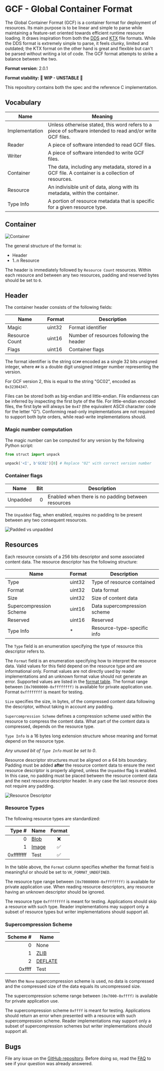 # GCF - Global Container Format

The Global Container Format (GCF) is a container format for deployment of resources. Its main purpose is to be linear and simple to parse while maintaining a feature-set oriented towards efficient runtime resource loading. It draws inspiration from both the [DDS](https://docs.microsoft.com/en-us/windows/win32/direct3ddds/dx-graphics-dds-pguide) and [KTX](https://www.khronos.org/ktx/) file formats. While the DDS format is extremely simple to parse, it feels clunky, limited and outdated; the KTX format on the other hand is great and flexible but can't be parsed without writing a lot of code. The GCF format attempts to strike a balance between the two.

**Format version**: 2.0.1

**Format stability: 🧪 WIP - UNSTABLE 🧪**

This repository contains both the spec and the reference C implementation.

## Vocabulary

|Name|Meaning
|----|----
|Implementation|Unless otherwise stated, this word refers to a piece of software intended to read and/or write GCF files.
|Reader|A piece of software intended to read GCF files.
|Writer|A piece of software intended to write GCF files.
|Container|The data, including any metadata, stored in a GCF file. A container is a collection of resources.
|Resource|An indivisible unit of data, along with its metadata, within the container.
|Type Info|A portion of resource metadata that is specific for a given resource type.

## Container

![Container](images/container.svg)

The general structure of the format is:

* Header
* 1..n Resource

The header is immediately followed by `Resource Count` resources.
Within each resource and between any two resources, padding and reserved bytes should be set to `0`.

## Header

The container header consists of the following fields:

Name           | Format  | Description
---------------|---------|------------------------------------------
Magic          | uint32  | Format identifier
Resource Count | uint16  | Number of resources following the header
Flags          | uint16  | Container flags

The format identifier is the string `GC##` encoded as a single 32 bits unsigned integer,
where `##` is a double digit unsigned integer number representing the version.

For GCF version 2, this is equal to the string "GC02", encoded as `0x32304347`.

Files can be stored both as big-endian and little-endian. File endianness can be inferred
by inspecting the first byte of the file. For little-endian encoded files, the first byte
will always be `0x47` (the equivalent ASCII character code for the letter "G"). Conforming
read-only implementations are not required to support both byte orders, while read-write
implementations should.

### Magic number computation

The magic number can be computed for any version by the following Python script:

```python
from struct import unpack

unpack('<I', b'GC02')[0] # Replace "02" with correct version number
```

### Container flags

Name           | Bit     | Description
---------------|--------:|------------------------------------------
Unpadded       | 0       | Enabled when there is no padding between resources

The `Unpadded` flag, when enabled, requires no padding to be present between any two consequent resources.

![Padded vs unpadded](images/padding.svg)

## Resources

Each resource consists of a 256 bits descriptor and some associated content data. The resource descriptor has the following structure:

Name                   | Format     | Description
-----------------------|------------|-----------------------------
Type                   | uint32     | Type of resource contained
Format                 | uint32     | Data format
Size                   | uint32     | Size of content data
Supercompression Scheme| uint16     | Data supercompression scheme
Reserved               | uint16     | Reserved
Type Info              | *          | Resource-type-specific info

The `Type` field is an enumeration specifying the type of resource this descriptor refers to.

The `Format` field is an enumeration specifying how to interpret the resource data. Valid values for this field depend on the resource type and are informational only. Format values are not directly used by reader implementations and an unknown format value should not generate an error. Supported values are listed in the [format table](./format.md). The format range between `[0x70000000-0xffffffff)` is available for private application use. Format `0xffffffff` is meant for testing.

`Size` specifies the size, in bytes, of the compressed content data following the descriptor, without taking in account any padding.

`Supercompression Scheme` defines a compression scheme used within the resource to compress the content data. What part of the content data is compressed, depends on the resource type.

`Type Info` is a 16 bytes long extension structure whose meaning and format depend on the resource type.

*Any unused bit of `Type Info` must be set to 0*.

Resource descriptor structures must be aligned on a 64 bits boundary. Padding must be added **after** the resource content data to ensure the next resource descriptor is properly aligned, unless the `Unpadded` flag is enabled. In this case, no padding must be placed between the resource content data and the next resource descriptor header. In any case the last resource does not require any padding.

![Resource Descriptor](images/resource-descriptor.svg)

### Resource Types

The following resource types are standardized:

Type #      | Name                                               | Format
-----------:|----------------------------------------------------|:------:
0           | [Blob](resources/blob.md)                          | ❌
1           | [Image](resources/image.md)                        | ✅
0xffffffff  | Test                                               | ✅

In the table above, the `Format` column specifies whether the format field is meaningful or should be set to `VK_FORMAT_UNDEFINED`.

The resource type range between `[0x70000000-0xffffffff)` is available for private application use. When reading resource descriptors, any resource having an unknown descriptor should be ignored.

The resource type `0xffffffff` is meant for testing. Applications should skip a resource with such type. Reader implementations may support only a subset of resource types but writer implementations should support all.

### Supercompression Scheme

Scheme # | Name
--------:|------
0        | None
1        | [ZLIB](https://datatracker.ietf.org/doc/html/rfc1950)
2        | [DEFLATE](https://datatracker.ietf.org/doc/html/rfc1951)
0xffff   | Test

When the `None` supercompression scheme is used, no data is compressed and the compressed size of the data equals
its uncompressed size.

The supercompression scheme range between `[0x7000-0xffff)` is available for private application use.

The supercompression scheme `0xffff` is meant for testing. Applications should return an error when presented with a resource with such supercompression scheme. Reader implementations may support only a subset of supercompression schemes but writer implementations should support all.

## Bugs

File any issue on the [GitHub repository](https://github.com/global-container-format/gcf-spec). Before doing so,
read the [FAQ](FAQ.md) to see if your question was already answered.
